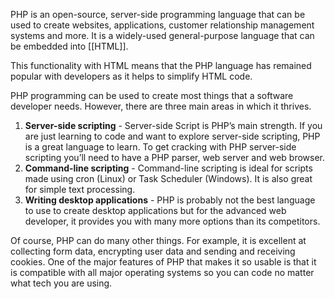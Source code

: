 PHP is an open-source, server-side programming language that can be used to create websites, applications, customer relationship management systems and more. It is a widely-used general-purpose language that can be embedded into [[HTML]]. 

This functionality with HTML means that the PHP language has remained popular with developers as it helps to simplify HTML code.

PHP programming can be used to create most things that a software developer needs. However, there are three main areas in which it thrives.

1. **Server-side scripting** - Server-side Script is PHP’s main strength. If you are just learning to code and want to explore server-side scripting, PHP is a great language to learn. To get cracking with PHP server-side scripting you’ll need to have a PHP parser, web server and web browser.
2. **Command-line scripting** - Command-line scripting is ideal for scripts made using cron (Linux) or Task Scheduler (Windows). It is also great for simple text processing.
3. **Writing desktop applications** - PHP is probably not the best language to use to create desktop applications but for the advanced web developer, it provides you with many more options than its competitors.

Of course, PHP can do many other things. For example, it is excellent at collecting form data, encrypting user data and sending and receiving cookies. One of the major features of PHP that makes it so usable is that it is compatible with all major operating systems so you can code no matter what tech you are using.
